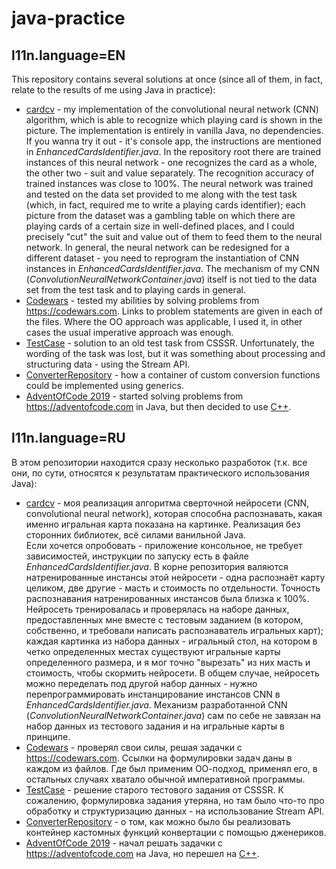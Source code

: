 # java-practice

## **l11n.language=EN**

This repository contains several solutions at once (since all of them, in fact, relate to the results of me using Java in practice):
- [cardcv](https://github.com/NotSoOld/java-practice/tree/master/src/ru/notsoold/cardcv) - my implementation of the convolutional neural network (CNN) algorithm, which is able to recognize which playing card is shown in the picture. The implementation is entirely in vanilla Java, no dependencies.
<br/>If you wanna try it out - it's console app, the instructions are mentioned in *EnhancedCardsIdentifier.java*. In the repository root there are trained instances of this neural network - one recognizes the card as a whole, the other two - suit and value separately. The recognition accuracy of trained instances was close to 100%.
The neural network was trained and tested on the data set provided to me along with the test task (which, in fact, required me to write a playing cards identifier); each picture from the dataset was a gambling table on which there are playing cards of a certain size in well-defined places, and I could precisely "cut" the suit and value out of them to feed them to the neural network. In general, the neural network can be redesigned for a different dataset - you need to reprogram the instantiation of CNN instances in *EnhancedCardsIdentifier.java*. The mechanism of my CNN (*ConvolutionNeuralNetworkContainer.java*) itself is not tied to the data set from the test task and to playing cards in general.
- [Codewars](https://github.com/NotSoOld/java-practice/tree/master/src/ru/notsoold/codewars) - tested my abilities by solving problems from https://codewars.com. Links to problem statements are given in each of the files. Where the OO approach was applicable, I used it, in other cases the usual imperative approach was enough.
- [TestCase](https://github.com/NotSoOld/java-practice/blob/master/src/ru/notsoold/TestCase.java) - solution to an old test task from CSSSR. Unfortunately, the wording of the task was lost, but it was something about processing and structuring data - using the Stream API.
- [ConverterRepository](https://github.com/NotSoOld/java-practice/blob/master/src/ru/notsoold/ConverterRepository.java) - how a container of custom conversion functions could be implemented using generics.
- [AdventOfCode 2019](https://github.com/NotSoOld/java-practice/tree/master/src/ru/notsoold/adventofcode/year2019) - started solving problems from https://adventofcode.com in Java, but then decided to use [C++](https://github.com/NotSoOld/AdventOfMyCodeCpp).

## **l11n.language=RU**

В этом репозитории находится сразу несколько разработок (т.к. все они, по сути, относятся к результатам практического использования Java):
- [cardcv](https://github.com/NotSoOld/java-practice/tree/master/src/ru/notsoold/cardcv) - моя реализация алгоритма сверточной нейросети (CNN, convolutional neural network), которая способна распознавать, какая именно игральная карта показана на картинке. Реализация без сторонних библиотек, всё силами ванильной Java.
<br/>Если хочется опробовать - приложение консольное, не требует зависимостей, инструкции по запуску есть в файле *EnhancedCardsIdentifier.java*. В корне репозитория валяются натренированные инстансы этой нейросети - одна распознаёт карту целиком, две другие - масть и стоимость по отдельности. Точность распознавания натренированных инстансов была близка к 100%.
<br/>Нейросеть тренировалась и проверялась на наборе данных, предоставленных мне вместе с тестовым заданием (в котором, собственно, и требовали написать распознаватель игральных карт); каждая картинка из набора данных - игральный стол, на котором в четко определенных местах существуют игральные карты определенного размера, и я мог точно "вырезать" из них масть и стоимость, чтобы скормить нейросети. В общем случае, нейросеть можно переделать под другой набор данных - нужно перепрограммировать инстанцирование инстансов CNN в *EnhancedCardsIdentifier.java*. Механизм разработанной CNN (*ConvolutionNeuralNetworkContainer.java*) сам по себе не завязан на набор данных из тестового задания и на игральные карты в принципе. 
- [Codewars](https://github.com/NotSoOld/java-practice/tree/master/src/ru/notsoold/codewars) - проверял свои силы, решая задачки с https://codewars.com. Ссылки на формулировки задач даны в каждом из файлов. Где был применим ОО-подход, применял его, в остальных случаях хватало обычной императивной программы.
- [TestCase](https://github.com/NotSoOld/java-practice/blob/master/src/ru/notsoold/TestCase.java) - решение старого тестового задания от CSSSR. К сожалению, формулировка задания утеряна, но там было что-то про обработку и структуризацию данных - на использование Stream API.
- [ConverterRepository](https://github.com/NotSoOld/java-practice/blob/master/src/ru/notsoold/ConverterRepository.java) - о том, как можно было бы реализовать контейнер кастомных функций конвертации с помощью дженериков.
- [AdventOfCode 2019](https://github.com/NotSoOld/java-practice/tree/master/src/ru/notsoold/adventofcode/year2019) - начал решать задачки с https://adventofcode.com на Java, но перешел на [C++](https://github.com/NotSoOld/AdventOfMyCodeCpp).
